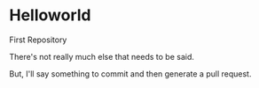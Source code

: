 # Helloworld
First Repository

There's not really much else that needs to be said.

But, I'll say something to commit and then generate a pull request.

